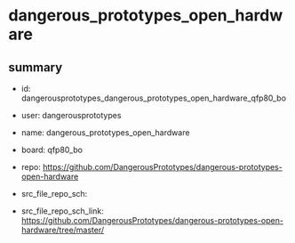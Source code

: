 # dangerous_prototypes_open_hardware
 
## summary 
* id: dangerousprototypes_dangerous_prototypes_open_hardware_qfp80_bo
* user: dangerousprototypes
* name: dangerous_prototypes_open_hardware
* board: qfp80_bo
* repo: https://github.com/DangerousPrototypes/dangerous-prototypes-open-hardware



* src_file_repo_sch: 
* src_file_repo_sch_link: https://github.com/DangerousPrototypes/dangerous-prototypes-open-hardware/tree/master/






